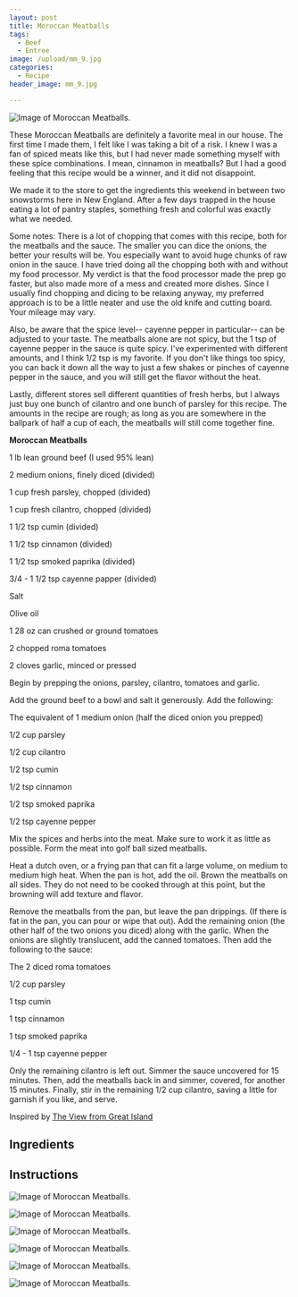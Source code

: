 ```yaml
---
layout: post
title: Moroccan Meatballs
tags:
  - Beef
  - Entree
image: /upload/mm_9.jpg
categories:
  - Recipe
header_image: mm_9.jpg

---
```


![Image of Moroccan Meatballs.](/upload/mm_9.jpg)

These Moroccan Meatballs are definitely a favorite meal in our house. The first time I made them, I felt like I was taking a bit of a risk. I knew I was a fan of spiced meats like this, but I had never made something myself with these spice combinations. I mean, cinnamon in meatballs? But I had a good feeling that this recipe would be a winner, and it did not disappoint.

  

We made it to the store to get the ingredients this weekend in between two snowstorms here in New England. After a few days trapped in the house eating a lot of pantry staples, something fresh and colorful was exactly what we needed.

  

Some notes: There is a lot of chopping that comes with this recipe, both for the meatballs and the sauce. The smaller you can dice the onions, the better your results will be. You especially want to avoid huge chunks of raw onion in the sauce. I have tried doing all the chopping both with and without my food processor. My verdict is that the food processor made the prep go faster, but also made more of a mess and created more dishes. Since I usually find chopping and dicing to be relaxing anyway, my preferred approach is to be a little neater and use the old knife and cutting board. Your mileage may vary.

  

Also, be aware that the spice level-- cayenne pepper in particular-- can be adjusted to your taste. The meatballs alone are not spicy, but the 1 tsp of cayenne pepper in the sauce is quite spicy. I've experimented with different amounts, and I think 1/2 tsp is my favorite. If you don't like things too spicy, you can back it down all the way to just a few shakes or pinches of cayenne pepper in the sauce, and you will still get the flavor without the heat.

  

Lastly, different stores sell different quantities of fresh herbs, but I always just buy one bunch of cilantro and one bunch of parsley for this recipe. The amounts in the recipe are rough; as long as you are somewhere in the ballpark of half a cup of each, the meatballs will still come together fine.

  

  

  

  

  

  

  

**Moroccan Meatballs**

1 lb lean ground beef (I used 95% lean)  

2 medium onions, finely diced (divided)

1 cup fresh parsley, chopped (divided)

1 cup fresh cilantro, chopped (divided)

1 1/2 tsp cumin (divided)

1 1/2 tsp cinnamon (divided)

1 1/2 tsp smoked paprika (divided)

3/4 - 1 1/2 tsp cayenne papper (divided)

Salt

Olive oil

1 28 oz can crushed or ground tomatoes

2 chopped roma tomatoes

2 cloves garlic, minced or pressed

  

Begin by prepping the onions, parsley, cilantro, tomatoes and garlic.

  

Add the ground beef to a bowl and salt it generously. Add the following:

The equivalent of 1 medium onion (half the diced onion you prepped)

1/2 cup parsley

1/2 cup cilantro

1/2 tsp cumin

1/2 tsp cinnamon

1/2 tsp smoked paprika

1/2 tsp cayenne pepper

  

Mix the spices and herbs into the meat. Make sure to work it as little as possible. Form the meat into golf ball sized meatballs. 

  

Heat a dutch oven, or a frying pan that can fit a large volume, on medium to medium high heat. When the pan is hot, add the oil. Brown the meatballs on all sides. They do not need to be cooked through at this point, but the browning will add texture and flavor.

  

Remove the meatballs from the pan, but leave the pan drippings. (If there is fat in the pan, you can pour or wipe that out). Add the remaining onion (the other half of the two onions you diced) along with the garlic. When the onions are slightly translucent, add the canned tomatoes. Then add the following to the sauce:

The 2 diced roma tomatoes

1/2 cup parsley

1 tsp cumin

1 tsp cinnamon

1 tsp smoked paprika

1/4 - 1 tsp cayenne pepper

  

Only the remaining cilantro is left out. Simmer the sauce uncovered for 15 minutes. Then, add the meatballs back in and simmer, covered, for another 15 minutes. Finally, stir in the remaining 1/2 cup cilantro, saving a little for garnish if you like, and serve.

Inspired by [The View from Great Island](http://theviewfromgreatisland.com/2013/04/meatball-tomato-and-egg-tagine-with-lemon-saffron-couscous.html)

## Ingredients



## Instructions







![Image of Moroccan Meatballs.](/upload/mm_2.jpg)

![Image of Moroccan Meatballs.](/upload/mm_5.jpg)

![Image of Moroccan Meatballs.](/upload/mm_6.jpg)

![Image of Moroccan Meatballs.](/upload/mm_7.jpg)

![Image of Moroccan Meatballs.](/upload/mm_8.jpg)

![Image of Moroccan Meatballs.](/upload/mm_11.jpg)